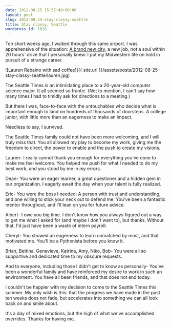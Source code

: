 ```yaml
---
date: 2012-08-25 15:57:49+00:00
layout: post
slug: 2012-08-25-stay-classy-seattle
title: Stay classy, Seattle
wordpress_id: 1016
---
```


Ten short weeks ago, I walked through this same airport. I was apprehensive of the situation: [A brand new city](http://storify.com/laurenmichell/a-midwesterners-impressions-of-the-pacific-northwe), a new job, not a soul within 20 hours' drive that I personally knew. I put my Midwestern life on hold in pursuit of a strange career.

![Lauren Rabaino with sad coffee]({{ site.url }}/assets/posts/2012-08-25-stay-classy-seattle/lauren.jpg)  

The Seattle Times is an intimidating place to a 20-year-old computer science major. It all seemed so frantic. (Not to mention, I can't say how many times I had to timidly ask for directions to a meeting.)

But there I was, face-to-face with the untouchables who decide what is important enough to land on hundreds of thousands of doorsteps. A college junior, with little more than an eagerness to make an impact.

Needless to say, I survived.

The Seattle Times family could not have been more welcoming, and I will truly miss that. You all allowed my play to become my work, giving me the freedom to direct, the power to enable and the push to create my visions.

Lauren- I really cannot thank you enough for everything you've done to make me feel welcome. You helped me push for what I needed to do my best work, and you stood by me in my errors.

Dean- You were an eager learner, a great questioner and a hidden gem in our organization. I eagerly await the day when your talent is fully realized.

Eric- You were the boss I needed: A person with trust and understanding, and one willing to stick your neck out to defend me. You've been a fantastic mentor throughout, and I'll lean on you for future advice.

Albert- I owe you big time. I don't know how you always figured out a way to get me what I asked for (and maybe I don't want to), but thanks. Without that, I'd just have been a waste of intern payroll.

Cheryl- You showed an eagerness to learn unmatched by most, and that motivated me. You'll be a Pythonista before you know it.

Brian, Bettina, Genevieve, Katrina, Amy, Niko, Bob- You were all so supportive and dedicated time to my obscure requests.

And to everyone, including those I didn't get to know as personally- You've been a wonderful family and have reinforced my desire to work in such an environment. You have all been friends, and that does not end today.

I couldn't be happier with my decision to come to the Seattle Times this summer. My only wish is this: that the progress we have made in the past ten weeks does not fade, but accelerates into something we can all look back on and smile about.

It's a day of mixed emotions, but the high of what we've accomplished overrides. Thanks for having me.

